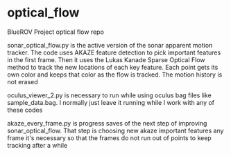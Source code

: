 # optical_flow
BlueROV Project optical flow repo

sonar_optical_flow.py 
is the active version of the sonar apparent motion tracker. The code uses AKAZE feature detection to pick important features in the first frame. Then it uses the Lukas Kanade Sparse Optical Flow method to track the new locations of each key feature. Each point gets its own color and keeps that color as the flow is tracked. The motion history is not erased

oculus_viewer_2.py 
is necessary to run while using oculus bag files like sample_data.bag. I normally just leave it running while I work with any of these codes

akaze_every_frame.py 
is progress saves of the next step of improving sonar_optical_flow. That step is choosing new akaze important features any frame it's necessary so that the frames do not run out of points to keep tracking after a while
